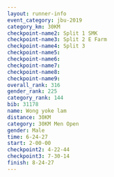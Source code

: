 ```yaml
---
layout: runner-info 
event_category: jbu-2019 
category_km: 30KM 
checkpoint-name2: Split 1 SMK 
checkpoint-name3: Split 2 E Farm 
checkpoint-name4: Split 3 
checkpoint-name5: 
checkpoint-name6: 
checkpoint-name7: 
checkpoint-name8: 
checkpoint-name9: 
overall_rank: 316
gender_rank: 225
category_rank: 144
bib: 31178
name: Wong yoke lam
distance: 30KM
category: 30KM Men Open
gender: Male
time: 6-24-27
start: 2-00-00
checkpoint2: 4-22-44
checkpoint3: 7-30-14
finish: 8-24-27
---
```

